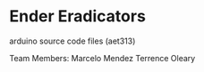 # Ender Eradicators

arduino source code files (aet313)

Team Members:
Marcelo Mendez
Terrence Oleary 
